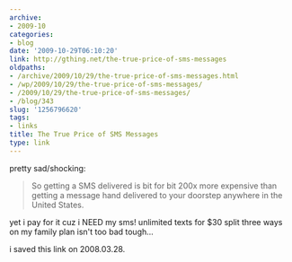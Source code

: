 ```yaml
---
archive:
- 2009-10
categories:
- blog
date: '2009-10-29T06:10:20'
link: http://gthing.net/the-true-price-of-sms-messages
oldpaths:
- /archive/2009/10/29/the-true-price-of-sms-messages.html
- /wp/2009/10/29/the-true-price-of-sms-messages/
- /2009/10/29/the-true-price-of-sms-messages/
- /blog/343
slug: '1256796620'
tags:
- links
title: The True Price of SMS Messages
type: link
---
```


pretty sad/shocking:

> So getting a SMS delivered is bit for bit 200x more expensive than
> getting a message hand delivered to your doorstep anywhere in the United
> States.

yet i pay for it cuz i NEED my sms! unlimited texts for $30 split three
ways on my family plan isn't too bad tough...

i saved this link on 2008.03.28.

